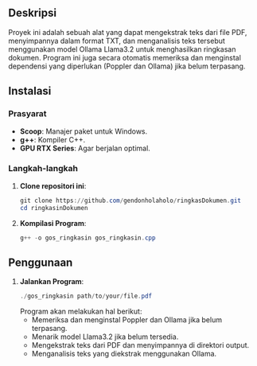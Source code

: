 ## Deskripsi
Proyek ini adalah sebuah alat yang dapat mengekstrak teks dari file PDF, menyimpannya dalam format TXT, dan menganalisis teks tersebut menggunakan model Ollama Llama3.2 untuk menghasilkan ringkasan dokumen. Program ini juga secara otomatis memeriksa dan menginstal dependensi yang diperlukan (Poppler dan Ollama) jika belum terpasang.

## Instalasi
### Prasyarat
- **Scoop**: Manajer paket untuk Windows.
- **g++**: Kompiler C++.
- **GPU RTX Series**: Agar berjalan optimal.

### Langkah-langkah
1. **Clone repositori ini**:
    ```powershell
    git clone https://github.com/gendonholaholo/ringkasDokumen.git
    cd ringkasinDokumen
    ```

2. **Kompilasi Program**:
    ```powershell
    g++ -o gos_ringkasin gos_ringkasin.cpp
    ```

## Penggunaan
1. **Jalankan Program**:
    ```powershell
    ./gos_ringkasin path/to/your/file.pdf
    ```
    Program akan melakukan hal berikut:
    - Memeriksa dan menginstal Poppler dan Ollama jika belum terpasang.
    - Menarik model Llama3.2 jika belum tersedia.
    - Mengekstrak teks dari PDF dan menyimpannya di direktori output.
    - Menganalisis teks yang diekstrak menggunakan Ollama.
